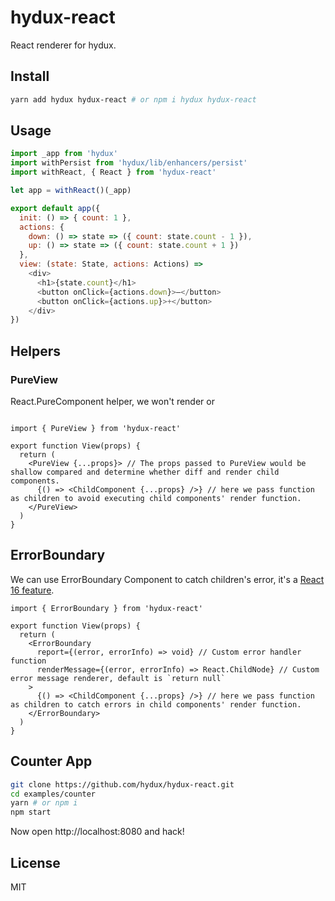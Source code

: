 # hydux-react
React renderer for hydux.

## Install
```sh
yarn add hydux hydux-react # or npm i hydux hydux-react
```

## Usage


```js
import _app from 'hydux'
import withPersist from 'hydux/lib/enhancers/persist'
import withReact, { React } from 'hydux-react'

let app = withReact()(_app)

export default app({
  init: () => { count: 1 },
  actions: {
    down: () => state => ({ count: state.count - 1 }),
    up: () => state => ({ count: state.count + 1 })
  },
  view: (state: State, actions: Actions) =>
    <div>
      <h1>{state.count}</h1>
      <button onClick={actions.down}>–</button>
      <button onClick={actions.up}>+</button>
    </div>
})
```

## Helpers

### PureView

React.PureComponent helper, we won't render or

```tsx

import { PureView } from 'hydux-react'

export function View(props) {
  return (
    <PureView {...props}> // The props passed to PureView would be shallow compared and determine whether diff and render child components.
      {() => <ChildComponent {...props} />} // here we pass function as children to avoid executing child components' render function.
    </PureView>
  )
}

```

## ErrorBoundary

We can use ErrorBoundary Component to catch children's error, it's a [React 16 feature](https://reactjs.org/docs/error-boundaries.html).

```tsx
import { ErrorBoundary } from 'hydux-react'

export function View(props) {
  return (
    <ErrorBoundary
      report={(error, errorInfo) => void} // Custom error handler function
      renderMessage={(error, errorInfo) => React.ChildNode} // Custom error message renderer, default is `return null`
    >
      {() => <ChildComponent {...props} />} // here we pass function as children to catch errors in child components' render function.
    </ErrorBoundary>
  )
}
```


## Counter App

```sh
git clone https://github.com/hydux/hydux-react.git
cd examples/counter
yarn # or npm i
npm start
```

Now open http://localhost:8080 and hack!

## License

MIT
